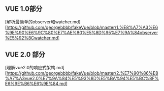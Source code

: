 ## VUE 1.0部分
[解析最简单的observer和watcher.md][https://github.com/georgebbbb/fakeVue/blob/master/1.%E8%A7%A3%E6%9E%90%E6%9C%80%E7%AE%80%E5%8D%95%E7%9A%84observer%E5%92%8Cwatcher.md]
## VUE 2.0 部分
[理解vue2.0的响应式架构.md][https://github.com/georgebbbb/fakeVue/blob/master/2.%E7%90%86%E8%A7%A3vue2.0%E7%9A%84%E5%93%8D%E5%BA%94%E5%BC%8F%E6%9E%B6%E6%9E%84.md]
